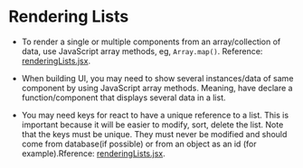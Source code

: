 <h1>Rendering Lists</h1>

- To render a single or multiple components from an array/collection of data, use JavaScript array methods, eg, `Array.map()`. Reference: [renderingLists.jsx](renderingLists.jsx).

- When building UI, you may need to show several instances/data of same component by using JavaScript array methods. Meaning, have declare a function/component that displays several data in a list.

- You may need keys for react to have a unique reference to a list. This is important because it will be easier to modify, sort, delete the list. Note that the keys must be unique. They must never be modified and should come from database(if possible) or from an object as an id (for example).Rference: [renderingLists.jsx](renderingLists.jsx).
